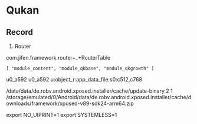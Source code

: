 # Qukan


## Record

1. Router

com.jifen.framework.router+_+RouterTable 

	[ "module_content", "module_qkbase", "module_qkgrowth" ]


u0_a592 u0_a592 u:object_r:app_data_file:s0:c512,c768


/data/data/de.robv.android.xposed.installer/cache/update-binary 2 1 /storage/emulated/0/Android/data/de.robv.android.xposed.installer/cache/downloads/framework/xposed-v89-sdk24-arm64.zip

export NO_UIPRINT=1
export SYSTEMLESS=1